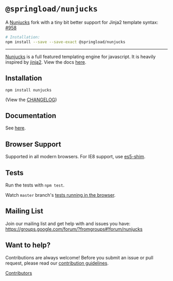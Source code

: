 # `@springload/nunjucks`

A [Nunjucks](https://mozilla.github.io/nunjucks/) fork with a tiny bit better support for Jinja2 template syntax: [#958](https://github.com/mozilla/nunjucks/pull/958)

```sh
# Installation:
npm install --save --save-exact @springload/nunjucks
```

-----

[Nunjucks](https://mozilla.github.io/nunjucks/) is a full featured
templating engine for javascript. It is heavily inspired by
[jinja2](http://jinja.pocoo.org/). View the docs
[here](https://mozilla.github.io/nunjucks/).

## Installation

`npm install nunjucks`

(View the [CHANGELOG](https://github.com/mozilla/nunjucks/releases))

## Documentation

See [here](https://mozilla.github.io/nunjucks/).

## Browser Support

Supported in all modern browsers. For IE8 support, use [es5-shim](https://github.com/es-shims/es5-shim).

## Tests

Run the tests with `npm test`.

Watch `master` branch's [tests running in the browser](https://mozilla.github.io/nunjucks/files/tests/browser/).

## Mailing List

Join our mailing list and get help with and issues you have:
https://groups.google.com/forum/?fromgroups#!forum/nunjucks

## Want to help?

Contributions are always welcome! Before you submit an issue or pull request, please read our [contribution guidelines](CONTRIBUTING.md).

[Contributors](https://github.com/mozilla/nunjucks/graphs/contributors)
